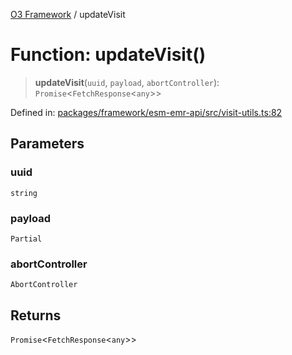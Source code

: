 [O3 Framework](../API.md) / updateVisit

# Function: updateVisit()

> **updateVisit**(`uuid`, `payload`, `abortController`): `Promise`\<`FetchResponse`\<`any`\>\>

Defined in: [packages/framework/esm-emr-api/src/visit-utils.ts:82](https://github.com/openmrs/openmrs-esm-core/blob/85cde3ce59cd3d29230c98040a3f53525e808725/packages/framework/esm-emr-api/src/visit-utils.ts#L82)

## Parameters

### uuid

`string`

### payload

`Partial`

### abortController

`AbortController`

## Returns

`Promise`\<`FetchResponse`\<`any`\>\>
